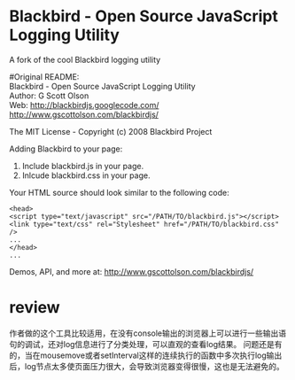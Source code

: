 # **Blackbird - Open Source JavaScript Logging Utility**  

A fork of the cool Blackbird logging utility  

#Original README:  
Blackbird - Open Source JavaScript Logging Utility  
Author: G Scott Olson  
Web: http://blackbirdjs.googlecode.com/  
       http://www.gscottolson.com/blackbirdjs/

The MIT License - Copyright (c) 2008 Blackbird Project

Adding Blackbird to your page:

   1. Include blackbird.js in your page.
   2. Inlcude blackbird.css in your page.

Your HTML source should look similar to the following code:

```<html>
<head>
<script type="text/javascript" src="/PATH/TO/blackbird.js"></script>
<link type="text/css" rel="Stylesheet" href="/PATH/TO/blackbird.css" />
...
</head>
...
```

Demos, API, and more at: http://www.gscottolson.com/blackbirdjs/

# review
作者做的这个工具比较适用，在没有console输出的浏览器上可以进行一些输出语句的调试，还对log信息进行了分类处理，可以直观的查看log结果。
问题还是有的，当在mousemove或者setInterval这样的连续执行的函数中多次执行log输出后，log节点太多使页面压力很大，会导致浏览器变得很慢，这也是无法避免的。